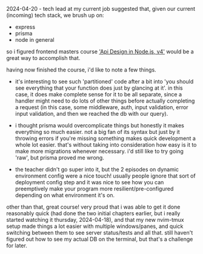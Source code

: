 2024-04-20 - tech lead at my current job suggested that, given our current (incoming) tech stack, we brush up on:
- express
- prisma
- node in general

so i figured frontend masters course ['Api Design in Node.js, v4'](https://frontendmasters.com/courses/api-design-nodejs-v4) would be
a great way to accomplish that.

having now finished the course, i'd like to note a few things.

- it's interesting to see such 'partitioned' code after a bit into 'you should see
  everything that your function does just by glancing at it'. in this case, it does
  make complete sense for it to be all separate, since a handler might need to do
  lots of other things before actually completing a request (in this case, some middleware, auth,
  input validation, error input validation, and then we reached the db with our
  query).

- i thought prisma would overcomplicate things but honestly it makes everything so
  much easier. not a big fan of its syntax but just by it throwing errors if you're
  missing something makes quick development a whole lot easier. that's without
  taking into consideration how easy is it to make more migrations whenever
  necessary. i'd still like to try going 'raw', but prisma proved me wrong. 

- the teacher didn't go super into it, but the 2 episodes on dynamic environment
  config were a nice touch! usually people ignore that sort of deployment config
  step and it was nice to see how you can preemptively make your program more
  resilient/pre-configured depending on what environment it's on.

other than that, great course! very proud that i was able to get it done
reasonably quick (had done the two initial chapters earlier, but i really started
watching it thursday, 2024-04-18), and that my new nvim-tmux setup made things a lot
easier with multiple windows/panes, and quick switching between them to see server
status/tests and all that. still haven't figured out how to see my actual DB on the
terminal, but that's a challenge for later.
